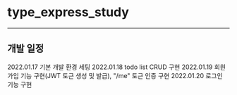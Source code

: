 # type_express_study
---
## 개발 일정
2022.01.17 기본 개발 환경 세팅
2022.01.18 todo list CRUD 구현
2022.01.19 회원 가입 기능 구현(JWT 토근 생성 및 발급), "/me" 토근 인증 구현
2022.01.20 로그인 기능 구현
